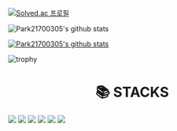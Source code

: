 [![Solved.ac
프로필](http://mazassumnida.wtf/api/v2/generate_badge?boj=gggg0195)](https://solved.ac/gggg0195)

![Park21700305's github stats](https://github-readme-stats.vercel.app/api?username=Park21700305&show_icons=true)

[![Park21700305's github stats](https://github-readme-stats.vercel.app/api/top-langs/?username=Park21700305&show_icons=true&hide_border=true&title_color=004386&icon_color=004386&layout=compact)](https://github.com/Park21700305)

![trophy](https://github-profile-trophy.vercel.app/?username=Park21700305)

<div align=center><h1>📚 STACKS</h1></div>
<img src="https://img.shields.io/badge/C-A8B9CC?style=for-the-badge&logo=C&logoColor=white">
<img src="https://img.shields.io/badge/C++-00599C?style=for-the-badge&logo=C++&logoColor=white">
<img src="https://img.shields.io/badge/R-276DC3?style=for-the-badge&logo=R&logoColor=white">
<img src="https://img.shields.io/badge/Java-007396?style=for-the-badge&logo=Java&logoColor=white">
<img src="https://img.shields.io/badge/Python-3776AB?style=for-the-badge&logo=Python&logoColor=white">
<img src="https://img.shields.io/badge/Tableau-E97627?style=for-the-badge&logo=Tableau&logoColor=white">


